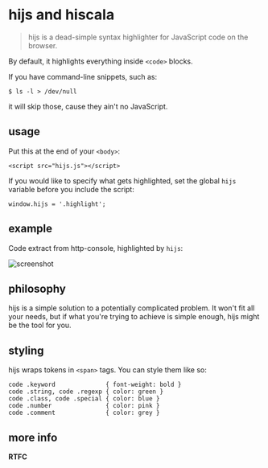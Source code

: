 hijs and hiscala
====

> hijs is a dead-simple syntax highlighter for JavaScript code on the browser.

By default, it highlights everything inside `<code>` blocks.

If you have command-line snippets, such as:

    $ ls -l > /dev/null

it will skip those, cause they ain't no JavaScript.

usage
-----

Put this at the end of your `<body>`:

    <script src="hijs.js"></script>

If you would like to specify what gets highlighted, set the global `hijs` variable before you include the script:

    window.hijs = '.highlight';

example
-------

Code extract from http-console, highlighted by `hijs`:

![screenshot](http://dl.dropbox.com/u/251849/hijs-example.png)

philosophy
----------

hijs is a simple solution to a potentially complicated problem. It won't
fit all your needs, but if what you're trying to achieve is simple enough,
hijs might be the tool for you.

styling
-------

hijs wraps tokens in `<span>` tags. You can style them like so:

    code .keyword              { font-weight: bold }
    code .string, code .regexp { color: green }
    code .class, code .special { color: blue }
    code .number               { color: pink }
    code .comment              { color: grey }

more info
---------

**RTFC**

